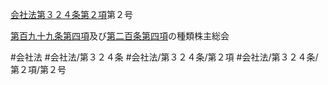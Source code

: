 [会社法第３２４条第２項](会社法＿＿＿＿第３２４条第２項)第２号

[第百九十九条第四項](会社法＿＿＿＿第１９９条第４項)及び[第二百条第四項](会社法＿＿＿＿第２００条第４項)の種類株主総会


#会社法
#会社法/第３２４条
#会社法/第３２４条/第２項
#会社法/第３２４条/第２項/第２号
